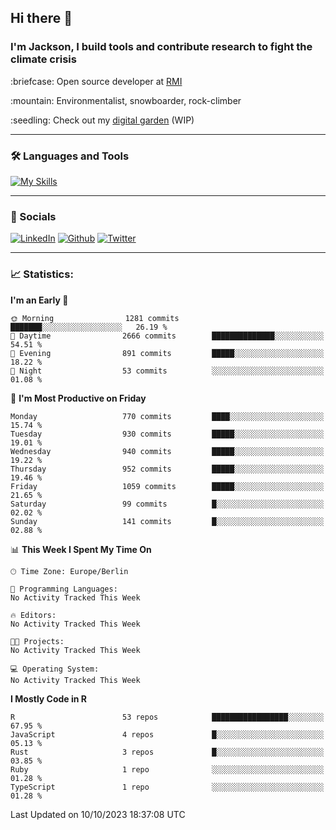 ## Hi there :wave:
### I'm Jackson, I build tools and contribute research to fight the climate crisis
<p> :briefcase: Open source developer at <a href="https://rmi.org/" alt="RMI">RMI</a></p>
<p> :mountain: Environmentalist, snowboarder, rock-climber</p>
<p> :seedling: Check out my <a href="https://jdhoffa.github.io/" alt="digital garden">digital garden</a> (WIP) </p>

---

### :hammer_and_wrench: Languages and Tools

[![My Skills](https://skillicons.dev/icons?i=r,python,rust,js,html,css,postgresql,neovim,azure,docker,git&perline=6&theme=dark)](https://skillicons.dev)

---

### :iphone: Socials

[![LinkedIn](https://skillicons.dev/icons?i=linkedin&theme=dark)](https://www.linkedin.com/in/jackson-hoffart/) 
[![Github](https://skillicons.dev/icons?i=github&theme=dark)](https://github.com/jdhoffa) 
[![Twitter](https://skillicons.dev/icons?i=twitter&theme=dark)](https://twitter.com/jdhoffart) 

---

### :chart_with_upwards_trend: Statistics:

 
<!--START_SECTION:waka-->
**I'm an Early 🐤** 

```text
🌞 Morning                1281 commits        ███████░░░░░░░░░░░░░░░░░░   26.19 % 
🌆 Daytime                2666 commits        ██████████████░░░░░░░░░░░   54.51 % 
🌃 Evening                891 commits         █████░░░░░░░░░░░░░░░░░░░░   18.22 % 
🌙 Night                  53 commits          ░░░░░░░░░░░░░░░░░░░░░░░░░   01.08 % 
```
📅 **I'm Most Productive on Friday** 

```text
Monday                   770 commits         ████░░░░░░░░░░░░░░░░░░░░░   15.74 % 
Tuesday                  930 commits         █████░░░░░░░░░░░░░░░░░░░░   19.01 % 
Wednesday                940 commits         █████░░░░░░░░░░░░░░░░░░░░   19.22 % 
Thursday                 952 commits         █████░░░░░░░░░░░░░░░░░░░░   19.46 % 
Friday                   1059 commits        █████░░░░░░░░░░░░░░░░░░░░   21.65 % 
Saturday                 99 commits          █░░░░░░░░░░░░░░░░░░░░░░░░   02.02 % 
Sunday                   141 commits         █░░░░░░░░░░░░░░░░░░░░░░░░   02.88 % 
```


📊 **This Week I Spent My Time On** 

```text
🕑︎ Time Zone: Europe/Berlin

💬 Programming Languages: 
No Activity Tracked This Week

🔥 Editors: 
No Activity Tracked This Week

🐱‍💻 Projects: 
No Activity Tracked This Week

💻 Operating System: 
No Activity Tracked This Week
```

**I Mostly Code in R** 

```text
R                        53 repos            █████████████████░░░░░░░░   67.95 % 
JavaScript               4 repos             █░░░░░░░░░░░░░░░░░░░░░░░░   05.13 % 
Rust                     3 repos             █░░░░░░░░░░░░░░░░░░░░░░░░   03.85 % 
Ruby                     1 repo              ░░░░░░░░░░░░░░░░░░░░░░░░░   01.28 % 
TypeScript               1 repo              ░░░░░░░░░░░░░░░░░░░░░░░░░   01.28 % 
```




 Last Updated on 10/10/2023 18:37:08 UTC
<!--END_SECTION:waka-->
